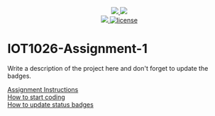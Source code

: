 <p align="center">
	<a href="https://github.com/KripeshThapaliya/IOT1026-Assignment-1/actions/workflows/ci.yml">
    <img src="https://github.com/KripeshThapaliya/IOT1026-Assignment-1/actions/workflows/ci.yml/badge.svg"/>
    </a>
	<a href="https://github.com/KripeshThapaliya/IOT1026-Assignment-1/actions/workflows/formatting.yml">
    <img src="https://github.com/KripeshThapaliya/IOT1026-Assignment-1/actions/workflows/formatting.yml/badge.svg"/>
	<br/>
    <a href="https://codecov.io/gh/KripeshThapaliya/IOT1026-Assignment-1" > 
    <img src="https://codecov.io/gh/KripeshThapaliya/IOT1026-Assignment-1/branch/main/graph/badge.svg?token=JS0857X5JD"/>
	<img title="MIT License" alt="license" src="https://img.shields.io/badge/license-MIT-informational?style=flat-square">	
    </a>
</p>

# IOT1026-Assignment-1
Write a description of the project here and don't forget to update the badges.  

[Assignment Instructions](docs/instructions.md)  
[How to start coding](docs/how-to-use.md)  
[How to update status badges](docs/how-to-update-badges.md)
